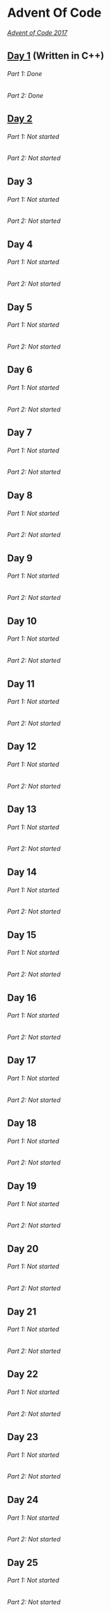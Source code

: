 # Advent Of Code
###### [Advent of Code 2017](http://adventofcode.com/2017)
## [Day 1](./Days/Day1) (Written in C++)
###### Part 1: Done
###### Part 2: Done
## [Day 2](./Days/Day2)
###### Part 1: Not started
###### Part 2: Not started
## Day 3
###### Part 1: Not started
###### Part 2: Not started
## Day 4
###### Part 1: Not started
###### Part 2: Not started
## Day 5
###### Part 1: Not started
###### Part 2: Not started
## Day 6
###### Part 1: Not started
###### Part 2: Not started
## Day 7
###### Part 1: Not started
###### Part 2: Not started
## Day 8
###### Part 1: Not started
###### Part 2: Not started
## Day 9
###### Part 1: Not started
###### Part 2: Not started
## Day 10
###### Part 1: Not started
###### Part 2: Not started
## Day 11
###### Part 1: Not started
###### Part 2: Not started
## Day 12
###### Part 1: Not started
###### Part 2: Not started
## Day 13
###### Part 1: Not started
###### Part 2: Not started
## Day 14
###### Part 1: Not started
###### Part 2: Not started
## Day 15
###### Part 1: Not started
###### Part 2: Not started
## Day 16
###### Part 1: Not started
###### Part 2: Not started
## Day 17
###### Part 1: Not started
###### Part 2: Not started
## Day 18
###### Part 1: Not started
###### Part 2: Not started
## Day 19
###### Part 1: Not started
###### Part 2: Not started
## Day 20
###### Part 1: Not started
###### Part 2: Not started
## Day 21
###### Part 1: Not started
###### Part 2: Not started
## Day 22
###### Part 1: Not started
###### Part 2: Not started
## Day 23
###### Part 1: Not started
###### Part 2: Not started
## Day 24
###### Part 1: Not started
###### Part 2: Not started
## Day 25
###### Part 1: Not started
###### Part 2: Not started
